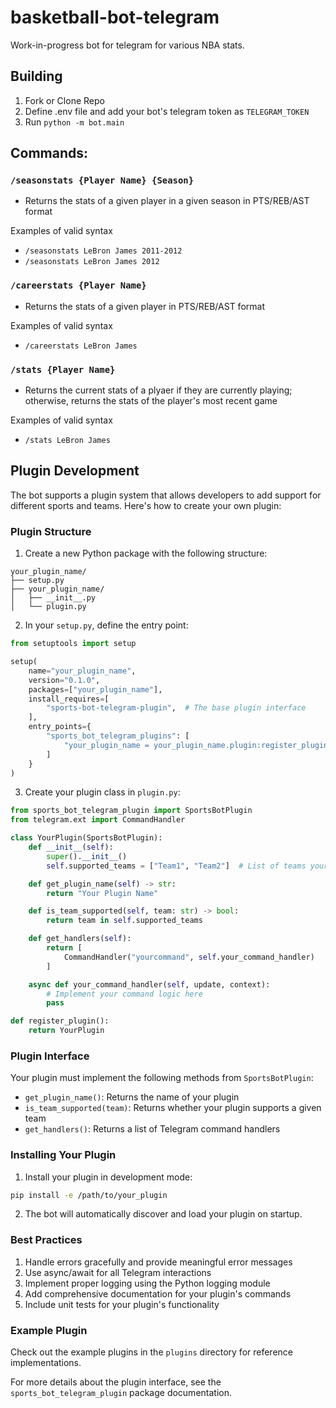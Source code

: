 # basketball-bot-telegram

Work-in-progress bot for telegram for various NBA stats.

## Building
1) Fork or Clone Repo
2) Define .env file and add your bot's telegram token as `TELEGRAM_TOKEN`
3) Run `python -m bot.main`

## Commands:

### `/seasonstats {Player Name} {Season}`
+ Returns the stats of a given player in a given season in PTS/REB/AST format

Examples of valid syntax
+ `/seasonstats LeBron James 2011-2012`
+ `/seasonstats LeBron James 2012`

### `/careerstats {Player Name}`  
+ Returns the stats of a given player in PTS/REB/AST format  

Examples of valid syntax
+ `/careerstats LeBron James`

### `/stats {Player Name}`  
+ Returns the current stats of a plyaer if they are currently playing; otherwise, returns the stats of the player's most recent game  

Examples of valid syntax
+ `/stats LeBron James`

## Plugin Development

The bot supports a plugin system that allows developers to add support for different sports and teams. Here's how to create your own plugin:

### Plugin Structure

1. Create a new Python package with the following structure:
```
your_plugin_name/
├── setup.py
├── your_plugin_name/
│   ├── __init__.py
│   └── plugin.py
```

2. In your `setup.py`, define the entry point:
```python
from setuptools import setup

setup(
    name="your_plugin_name",
    version="0.1.0",
    packages=["your_plugin_name"],
    install_requires=[
        "sports-bot-telegram-plugin",  # The base plugin interface
    ],
    entry_points={
        "sports_bot_telegram_plugins": [
            "your_plugin_name = your_plugin_name.plugin:register_plugin"
        ]
    }
)
```

3. Create your plugin class in `plugin.py`:
```python
from sports_bot_telegram_plugin import SportsBotPlugin
from telegram.ext import CommandHandler

class YourPlugin(SportsBotPlugin):
    def __init__(self):
        super().__init__()
        self.supported_teams = ["Team1", "Team2"]  # List of teams your plugin supports

    def get_plugin_name(self) -> str:
        return "Your Plugin Name"

    def is_team_supported(self, team: str) -> bool:
        return team in self.supported_teams

    def get_handlers(self):
        return [
            CommandHandler("yourcommand", self.your_command_handler)
        ]

    async def your_command_handler(self, update, context):
        # Implement your command logic here
        pass

def register_plugin():
    return YourPlugin
```

### Plugin Interface

Your plugin must implement the following methods from `SportsBotPlugin`:

- `get_plugin_name()`: Returns the name of your plugin
- `is_team_supported(team)`: Returns whether your plugin supports a given team
- `get_handlers()`: Returns a list of Telegram command handlers

### Installing Your Plugin

1. Install your plugin in development mode:
```bash
pip install -e /path/to/your_plugin
```

2. The bot will automatically discover and load your plugin on startup.

### Best Practices

1. Handle errors gracefully and provide meaningful error messages
2. Use async/await for all Telegram interactions
3. Implement proper logging using the Python logging module
4. Add comprehensive documentation for your plugin's commands
5. Include unit tests for your plugin's functionality

### Example Plugin

Check out the example plugins in the `plugins` directory for reference implementations.

For more details about the plugin interface, see the `sports_bot_telegram_plugin` package documentation.
